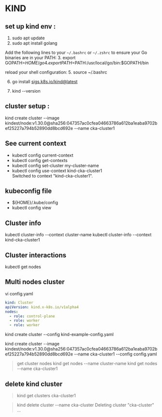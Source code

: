 # KIND

## set up kind env :

1. sudo apt update
2. sudo apt install golang

Add the following lines to your `~/.bashrc` or `~/.zshrc` to ensure your Go binaries are in your PATH: 3. export GOPATH=$HOME/go
4. export PATH=$PATH:/usr/local/go/bin:$GOPATH/bin

reload your shell configuration: 5. source ~/.bashrc

6. go install [sigs.k8s.io/kind@latest](http://sigs.k8s.io/kind@latest)

7. kind --version

## cluster setup :

kind create cluster --image kindest/node:v1.30.0@sha256:047357ac0cfea04663786a612ba1eaba9702bef25227a794b52890dd8bcd692e --name cka-cluster1

## See current context

- kubectl config current-context
- kubectl config get-contexts
- kubectl config set-cluster my-cluster-name
- kubectl config use-context kind-cka-cluster1  
   Switched to context "kind-cka-cluster1".

## kubeconfig file

- ${HOME}/.kube/config
- kubectl config view

## Cluster info

kubectl cluster-info --context cluster-name
kubectl cluster-info --context kind-cka-cluster1

## Cluster interactions

kubectl get nodes

## Multi nodes cluster

vi config.yaml

```yaml
kind: Cluster
apiVersion: kind.x-k8s.io/v1alpha4
nodes:
  - role: control-plane
  - role: worker
  - role: worker
```

kind create cluster --config kind-example-config.yaml

kind create cluster --image kindest/node:v1.30.0@sha256:047357ac0cfea04663786a612ba1eaba9702bef25227a794b52890dd8bcd692e --name cka-cluster1 --config config.yaml

> get cluster nodes
> kind get nodes --name cluster-name
> kind get nodes --name cka-cluster1

## delete kind cluster

> kind get clusters
> cka-cluster1

> kind delete cluster --name cka-cluster
> Deleting cluster "cka-cluster" ...
